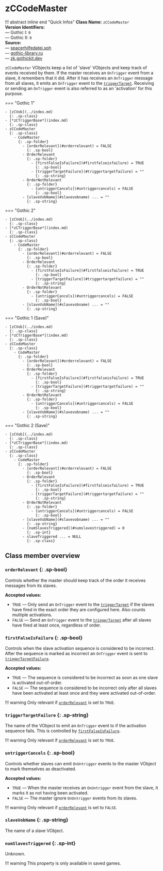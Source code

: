 # zCCodeMaster

!!! abstract inline end "Quick Infos"
    **Class Name:** `zCCodeMaster`<br/>
    **Version Identifiers:**<br />
    — Gothic I: `0`<br/>
    — Gothic II: `0`<br/>
    **Source:**<br/>
    — [spacerhilfedatei.sph](https://wiki.worldofgothic.de/doku.php?id=spacer:hilfedatei)<br/>
    — [gothic-library.ru](http://www.gothic-library.ru/publ/zccodemaster/1-1-0-526)<br/>
    — [zk.gothickit.dev](https://zk.gothickit.dev/engine/objects/zCCodeMaster/)

`zCCodeMaster` VObjects keep a list of 'slave' VObjects and keep track of events received by them. If the master
receives an `OnTrigger` event from a slave, it remembers that it did. After it has receives an `OnTrigger` message
from all slaves, it emits an `OnTrigger` event to the [`triggerTarget`](index.md#triggertarget). Receiving or sending an
`OnTrigger` event is also referred to as an 'activation' for this purpose.

=== "Gothic 1"

    - [zCVob](../index.md)
      {: .sp-class}
    - [*zCTriggerBase*](index.md)
      {: .sp-class}
    - zCCodeMaster
      {: .sp-class}
        - CodeMaster
          {: .sp-folder}
            - [orderRelevant](#orderrelevant) = FALSE
              {: .sp-bool}
            - OrderRelevant
              {: .sp-folder}
                - [firstFalseIsFailure](#firstfalseisfailure) = TRUE
                  {: .sp-bool}
                - [triggerTargetFailure](#triggertargetfailure) = ""
                  {: .sp-string}
            - OrderNotRelevant
              {: .sp-folder}
                - [untriggerCancels](#untriggercancels) = FALSE
                  {: .sp-bool}
            - [slaveVobName](#slavevobname) ... = ""
              {: .sp-string}

=== "Gothic 2"

    - [zCVob](../index.md)
      {: .sp-class}
    - [*zCTriggerBase*](index.md)
      {: .sp-class}
    - zCCodeMaster
      {: .sp-class}
        - CodeMaster
          {: .sp-folder}
            - [orderRelevant](#orderrelevant) = FALSE
              {: .sp-bool}
            - OrderRelevant
              {: .sp-folder}
                - [firstFalseIsFailure](#firstfalseisfailure) = TRUE
                  {: .sp-bool}
                - [triggerTargetFailure](#triggertargetfailure) = ""
                  {: .sp-string}
            - OrderNotRelevant
              {: .sp-folder}
                - [untriggerCancels](#untriggercancels) = FALSE
                  {: .sp-bool}
            - [slaveVobName](#slavevobname) ... = ""
              {: .sp-string}

=== "Gothic 1 (Save)"

    - [zCVob](../index.md)
      {: .sp-class}
    - [*zCTriggerBase*](index.md)
      {: .sp-class}
    - zCCodeMaster
      {: .sp-class}
        - CodeMaster
          {: .sp-folder}
            - [orderRelevant](#orderrelevant) = FALSE
              {: .sp-bool}
            - OrderRelevant
              {: .sp-folder}
                - [firstFalseIsFailure](#firstfalseisfailure) = TRUE
                  {: .sp-bool}
                - [triggerTargetFailure](#triggertargetfailure) = ""
                  {: .sp-string}
            - OrderNotRelevant
              {: .sp-folder}
                - [untriggerCancels](#untriggercancels) = FALSE
                  {: .sp-bool}
            - [slaveVobName](#slavevobname) ... = ""
              {: .sp-string}

=== "Gothic 2 (Save)"

    - [zCVob](../index.md)
      {: .sp-class}
    - [*zCTriggerBase*](index.md)
      {: .sp-class}
    - zCCodeMaster
      {: .sp-class}
        - CodeMaster
          {: .sp-folder}
            - [orderRelevant](#orderrelevant) = FALSE
              {: .sp-bool}
            - OrderRelevant
              {: .sp-folder}
                - [firstFalseIsFailure](#firstfalseisfailure) = TRUE
                  {: .sp-bool}
                - [triggerTargetFailure](#triggertargetfailure) = ""
                  {: .sp-string}
            - OrderNotRelevant
              {: .sp-folder}
                - [untriggerCancels](#untriggercancels) = FALSE
                  {: .sp-bool}
            - [slaveVobName](#slavevobname) ... = ""
              {: .sp-string}
            - [numSlavesTriggered](#numslavestriggered) = 0
              {: .sp-int}
            - slaveTriggered ... = NULL
              {: .sp-class}

## Class member overview

### `orderRelevant` {: .sp-bool}

Controls whether the master should keep track of the order it receives messages from its slaves.

**Accepted values:**
    
* `TRUE` — Only send an `OnTrigger` event to the [`triggerTarget`](index.md#triggertarget) if the slaves have fired in
  the exact order they are configured here. Also counts multiple activations.
* `FALSE` — Send an `OnTrigger` event to the [`triggerTarget`](index.md#triggertarget) after all slaves have fired at least
  once, regardless of order.

### `firstFalseIsFailure` {: .sp-bool}

Controls when the slave activation sequence is considered to be incorrect. After the sequence is marked as
incorrect an `OnTrigger` event is sent to [`triggerTargetFailure`](#triggertargetfailure).

**Accepted values:**
    
* `TRUE` — The sequence is considered to be incorrect as soon as one slave is activated out-of-order.
* `FALSE` — The sequence is considered to be incorrect only after all slaves have been activated at least once and
  they were activated out-of-order.

!!! warning
    Only relevant if [`orderRelevant`](#orderrelevant) is set to `TRUE`.

### `triggerTargetFailure` {: .sp-string}

The name of the VObject to emit an `OnTrigger` event to if the activation sequence fails. This is controlled by
[`firstFalseIsFailure`](#firstfalseisfailure).

!!! warning
    Only relevant if [`orderRelevant`](#orderrelevant) is set to `TRUE`.

### `untriggerCancels` {: .sp-bool}

Controls whether slaves can emit `OnUntrigger` events to the master VObject to mark themselves as deactivated.

**Accepted values:**

* `TRUE` — When the master receives an `OnUntrigger` event from the slave, it marks it as not having been activated.
* `FALSE` — The master ignore `OnUntrigger` events from its slaves.

!!! warning
    Only relevant if [`orderRelevant`](#orderrelevant) is set to `FALSE`.

### `slaveVobName` {: .sp-string}

The name of a slave VObject.

### `numSlavesTriggered` {: .sp-int}

Unknown.

!!! warning
    This property is only available in saved games.
